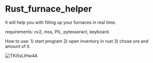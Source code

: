 # Rust_furnace_helper
It will help you with filling up your furnaces in real time.


requirements: cv2, 
              mss, 
              PIL, 
              pytesseract, 
              keyboard.
              
How to use:
          1) start program
          2) open inventory in rust
          3) chose ore and amount of it.
          
          
![TKi5sLIHw4A](https://user-images.githubusercontent.com/15183327/122649730-ee848200-d137-11eb-8c43-fd04227c5c73.jpg)


          
